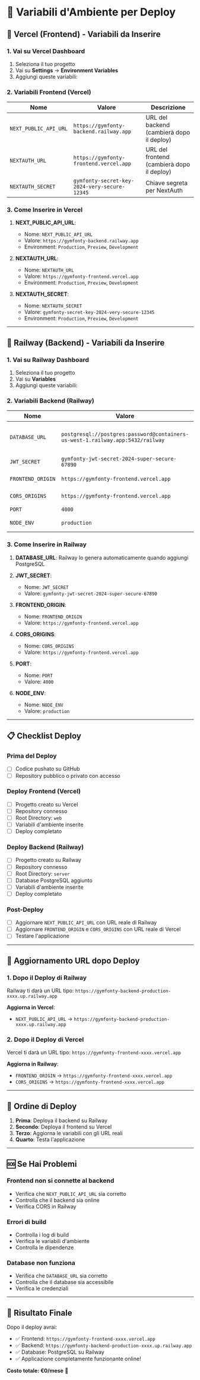 # 🔐 Variabili d'Ambiente per Deploy

## 🎯 **Vercel (Frontend) - Variabili da Inserire**

### **1. Vai su Vercel Dashboard**
1. Seleziona il tuo progetto
2. Vai su **Settings** → **Environment Variables**
3. Aggiungi queste variabili:

### **2. Variabili Frontend (Vercel)**

| Nome | Valore | Descrizione |
|------|--------|-------------|
| `NEXT_PUBLIC_API_URL` | `https://gymfonty-backend.railway.app` | URL del backend (cambierà dopo il deploy) |
| `NEXTAUTH_URL` | `https://gymfonty-frontend.vercel.app` | URL del frontend (cambierà dopo il deploy) |
| `NEXTAUTH_SECRET` | `gymfonty-secret-key-2024-very-secure-12345` | Chiave segreta per NextAuth |

### **3. Come Inserire in Vercel**
1. **NEXT_PUBLIC_API_URL**: 
   - Nome: `NEXT_PUBLIC_API_URL`
   - Valore: `https://gymfonty-backend.railway.app`
   - Environment: `Production`, `Preview`, `Development`

2. **NEXTAUTH_URL**:
   - Nome: `NEXTAUTH_URL`
   - Valore: `https://gymfonty-frontend.vercel.app`
   - Environment: `Production`, `Preview`, `Development`

3. **NEXTAUTH_SECRET**:
   - Nome: `NEXTAUTH_SECRET`
   - Valore: `gymfonty-secret-key-2024-very-secure-12345`
   - Environment: `Production`, `Preview`, `Development`

---

## 🚂 **Railway (Backend) - Variabili da Inserire**

### **1. Vai su Railway Dashboard**
1. Seleziona il tuo progetto
2. Vai su **Variables**
3. Aggiungi queste variabili:

### **2. Variabili Backend (Railway)**

| Nome | Valore | Descrizione |
|------|--------|-------------|
| `DATABASE_URL` | `postgresql://postgres:password@containers-us-west-1.railway.app:5432/railway` | URL del database (Railway lo genera automaticamente) |
| `JWT_SECRET` | `gymfonty-jwt-secret-2024-super-secure-67890` | Chiave segreta per JWT |
| `FRONTEND_ORIGIN` | `https://gymfonty-frontend.vercel.app` | URL del frontend per CORS |
| `CORS_ORIGINS` | `https://gymfonty-frontend.vercel.app` | Origini consentite per CORS |
| `PORT` | `4000` | Porta del server |
| `NODE_ENV` | `production` | Ambiente di produzione |

### **3. Come Inserire in Railway**
1. **DATABASE_URL**: Railway lo genera automaticamente quando aggiungi PostgreSQL
2. **JWT_SECRET**: 
   - Nome: `JWT_SECRET`
   - Valore: `gymfonty-jwt-secret-2024-super-secure-67890`

3. **FRONTEND_ORIGIN**:
   - Nome: `FRONTEND_ORIGIN`
   - Valore: `https://gymfonty-frontend.vercel.app`

4. **CORS_ORIGINS**:
   - Nome: `CORS_ORIGINS`
   - Valore: `https://gymfonty-frontend.vercel.app`

5. **PORT**:
   - Nome: `PORT`
   - Valore: `4000`

6. **NODE_ENV**:
   - Nome: `NODE_ENV`
   - Valore: `production`

---

## 📋 **Checklist Deploy**

### **Prima del Deploy**
- [ ] Codice pushato su GitHub
- [ ] Repository pubblico o privato con accesso

### **Deploy Frontend (Vercel)**
- [ ] Progetto creato su Vercel
- [ ] Repository connesso
- [ ] Root Directory: `web`
- [ ] Variabili d'ambiente inserite
- [ ] Deploy completato

### **Deploy Backend (Railway)**
- [ ] Progetto creato su Railway
- [ ] Repository connesso
- [ ] Root Directory: `server`
- [ ] Database PostgreSQL aggiunto
- [ ] Variabili d'ambiente inserite
- [ ] Deploy completato

### **Post-Deploy**
- [ ] Aggiornare `NEXT_PUBLIC_API_URL` con URL reale di Railway
- [ ] Aggiornare `FRONTEND_ORIGIN` e `CORS_ORIGINS` con URL reale di Vercel
- [ ] Testare l'applicazione

---

## 🔄 **Aggiornamento URL dopo Deploy**

### **1. Dopo il Deploy di Railway**
Railway ti darà un URL tipo: `https://gymfonty-backend-production-xxxx.up.railway.app`

**Aggiorna in Vercel**:
- `NEXT_PUBLIC_API_URL` → `https://gymfonty-backend-production-xxxx.up.railway.app`

### **2. Dopo il Deploy di Vercel**
Vercel ti darà un URL tipo: `https://gymfonty-frontend-xxxx.vercel.app`

**Aggiorna in Railway**:
- `FRONTEND_ORIGIN` → `https://gymfonty-frontend-xxxx.vercel.app`
- `CORS_ORIGINS` → `https://gymfonty-frontend-xxxx.vercel.app`

---

## 🎯 **Ordine di Deploy**

1. **Prima**: Deploya il backend su Railway
2. **Secondo**: Deploya il frontend su Vercel
3. **Terzo**: Aggiorna le variabili con gli URL reali
4. **Quarto**: Testa l'applicazione

---

## 🆘 **Se Hai Problemi**

### **Frontend non si connette al backend**
- Verifica che `NEXT_PUBLIC_API_URL` sia corretto
- Controlla che il backend sia online
- Verifica CORS in Railway

### **Errori di build**
- Controlla i log di build
- Verifica le variabili d'ambiente
- Controlla le dipendenze

### **Database non funziona**
- Verifica che `DATABASE_URL` sia corretto
- Controlla che il database sia accessibile
- Verifica le credenziali

---

## 🎉 **Risultato Finale**

Dopo il deploy avrai:
- ✅ Frontend: `https://gymfonty-frontend-xxxx.vercel.app`
- ✅ Backend: `https://gymfonty-backend-production-xxxx.up.railway.app`
- ✅ Database: PostgreSQL su Railway
- ✅ Applicazione completamente funzionante online!

**Costo totale: €0/mese** 🎉
